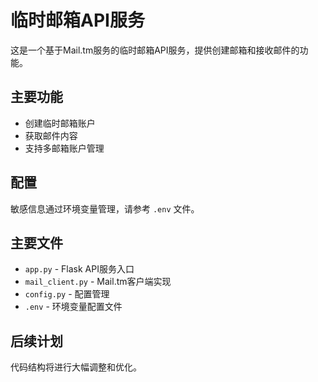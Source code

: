 # 临时邮箱API服务

这是一个基于Mail.tm服务的临时邮箱API服务，提供创建邮箱和接收邮件的功能。

## 主要功能

- 创建临时邮箱账户
- 获取邮件内容
- 支持多邮箱账户管理

## 配置

敏感信息通过环境变量管理，请参考 `.env` 文件。

## 主要文件

- `app.py` - Flask API服务入口
- `mail_client.py` - Mail.tm客户端实现
- `config.py` - 配置管理
- `.env` - 环境变量配置文件

## 后续计划

代码结构将进行大幅调整和优化。